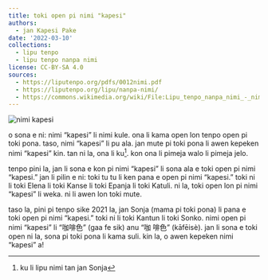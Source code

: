 ```yaml
---
title: toki open pi nimi "kapesi"
authors:
  - jan Kapesi Pake
date: '2022-03-10'
collections:
  - lipu tenpo
  - lipu tenpo nanpa nimi
license: CC-BY-SA 4.0
sources:
  - https://liputenpo.org/pdfs/0012nimi.pdf
  - https://liputenpo.org/lipu/nanpa-nimi/
  - https://commons.wikimedia.org/wiki/File:Lipu_tenpo_nanpa_nimi_-_nimi_kapesi.png
---
```


![nimi kapesi](https://upload.wikimedia.org/wikipedia/commons/1/1c/Lipu_tenpo_nanpa_nimi_-_nimi_kapesi.png)

o sona e ni: nimi “kapesi” li nimi kule. ona li kama open lon tenpo open pi toki pona. taso, nimi “kapesi” li pu ala. jan mute pi toki pona li awen kepeken nimi “kapesi” kin. tan ni la, ona li ku[^1]. kon ona li pimeja walo li pimeja jelo.

[^1]: ku li lipu nimi tan jan Sonja

tenpo pini la, jan li sona e kon pi nimi “kapesi” li sona ala e toki open pi nimi “kapesi.” jan li pilin e ni: toki tu tu li ken pana e open pi nimi “kapesi.” toki ni li toki Elena li toki Kanse li toki Epanja li toki Katuli. ni la, toki open lon pi nimi “kapesi” li weka. ni li awen lon toki mute.

taso la, pini pi tenpo sike 2021 la, jan Sonja (mama pi toki pona) li pana e toki open pi nimi “kapesi.” toki ni li toki Kantun li toki Sonko. nimi open pi nimi “kapesi” li “咖啡色” (gaa fe sik) anu “咖 啡色” (kāfēisè). jan li sona e toki open ni la, sona pi toki pona li kama suli. kin la, o awen kepeken nimi “kapesi” a!